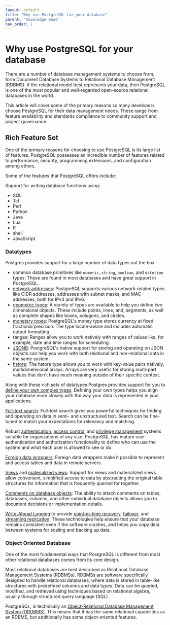 ```yaml
---
layout: default
title: "Why use PostgreSQL for your database"
parent: "Knowledge Base"
nav_order: 1
---
```


# Why use PostgreSQL for your database

There are a number of database management systems to choose from, form Document Database Systems to Relational Database Management (RDBMS).   if the relational model best represents your data, then PostgreSQL is one of the most popular and well-regarded open-source relational databases in the world.

This article will cover some of the primary reasons so many developers choose PostgreSQL for their data management needs. These range from feature availability and standards compliance to community support and project governance.

## Rich Feature Set

One of the primary reasons for choosing to use PostgreSQL is its large list of features. PostgreSQL possesses an incredible number of features related to performance, security, programming extensions, and configuration among others.

Some of the features that PostgreSQL offers include:

Support for writing database functions using:
- SQL
- Tcl
- Perl
- Python
- Java
- Lua
- R
- shell
- JavaScript

### Datatypes

Postgres provides support for a large number of data types out the box
- common database primitives like `numeric`, `string`, `boolean`, and `datetime` types: These are found in most databases and have great support in PostgreSQL.
- [network addresses](https://www.postgresql.org/docs/current/datatype-net-types.html): PostgreSQL supports various network-related types like CIDR addresses, addresses with subnet masks, and MAC addresses, both for IPv4 and IPv6.
- [geometric types](https://www.postgresql.org/docs/current/datatype-geometric.html): A variety of types are available to help you define two dimensional objects. These include points, lines, and, segments, as well as complete shapes like boxes, polygons, and circles.
- [monetary types](https://www.postgresql.org/docs/current/datatype-money.html): PostgreSQL's money type stores currency at fixed fractional precision. The type locale-aware and includes automatic output formatting.
- ranges: Ranges allow you to work natively with ranges of values like, for example, date and time ranges for scheduling.
- [JSONB](https://www.postgresql.org/docs/current/datatype-json.html): PostgreSQL's native support for storing and operating on JSON objects can help you work with both relational and non-relational data in the same system.
- [hstore](https://www.postgresql.org/docs/current/hstore.html): The hstore type allows you to work with key-value pairs natively.
multidimensional arrays: Arrays are very useful for storing multi-part values that don't have much meaning outside of their specific context.

Along with these rich sets of datatypes Postgres provides support for you to [define your own complex types](https://www.postgresql.org/docs/current/sql-createtype.html). Defining your own types helps you align your database more closely with the way your data is represented in your applications.

[Full-text search](https://www.postgresql.org/docs/current/textsearch.html): Full-text search gives you powerful techniques for finding and operating on data in semi- and unstructured text. Search can be fine-tuned to match your expectations for relevancy and matching.

Robust [authentication](https://www.postgresql.org/docs/current/auth-methods.html), [access control](https://www.postgresql.org/docs/current/user-manag.html), and [privilege management](https://www.postgresql.org/docs/current/ddl-priv.html) systems suitable for organizations of any size: PostgreSQL has mature user authentication and authorization functionality to define who can use the system and what each user is allowed to see or do.

[Foreign data wrappers](https://www.postgresql.org/docs/current/postgres-fdw.html): Foreign data wrappers make it possible to represent and access tables and data in remote servers.

[Views](https://www.postgresql.org/docs/current/sql-createview.html) and [materialized views](https://www.postgresql.org/docs/current/rules-materializedviews.html): Support for views and materialized views allow convenient, simplified access to data by abstracting the original table structures for information that is frequently queried for together.

[Comments on database objects](https://www.postgresql.org/docs/current/sql-comment.html): The ability to attach comments on tables, databases, columns, and other individual database objects allows you to document decisions or implementation details.

[Write-Ahead Logging](https://www.postgresql.org/docs/current/wal-intro.html) to provide [point-in-time recovery](https://www.postgresql.org/docs/current/continuous-archiving.html), [failover](https://www.postgresql.org/docs/current/warm-standby-failover.html), and [streaming replication](https://www.postgresql.org/docs/current/warm-standby.html): These technologies help ensure that your database remains consistent even if the software crashes, and helps you copy data between systems for scaling and backing up data.

### Object Oriented Database

One of the most fundamental ways that PostgreSQL is different from most other relational databases comes from its core design.

Most relational databases are best described as Relational Database Management Systems (RDBMSs). RDBMSs are software specifically designed to handle relational databases, where data is stored in table-like structures with predefined columns and data types. Data can be queried, modified, and retrieved using techniques based on relational algebra, usually through structured query language (SQL).

PostgreSQL, is technically an [Object-Relational Database Management System (ORDBMS)](https://en.wikipedia.org/wiki/Object%E2%80%93relational_database). This means that it has the same relational capabilities as an RDBMS, but additionally has some object-oriented features.